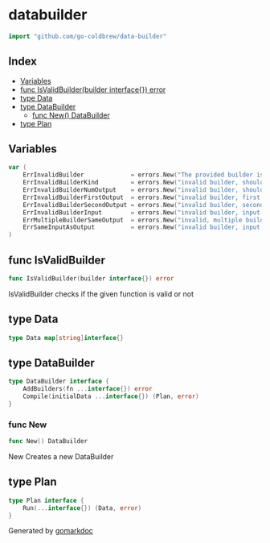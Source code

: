 <!-- Code generated by gomarkdoc. DO NOT EDIT -->

# databuilder

```go
import "github.com/go-coldbrew/data-builder"
```

## Index

- [Variables](<#variables>)
- [func IsValidBuilder(builder interface{}) error](<#func-isvalidbuilder>)
- [type Data](<#type-data>)
- [type DataBuilder](<#type-databuilder>)
  - [func New() DataBuilder](<#func-new>)
- [type Plan](<#type-plan>)


## Variables

```go
var (
    ErrInvalidBuilder             = errors.New("The provided builder is invalid")
    ErrInvalidBuilderKind         = errors.New("invalid builder, should only be a function")
    ErrInvalidBuilderNumOutput    = errors.New("invalid builder, should always return two values")
    ErrInvalidBuilderFirstOutput  = errors.New("invalid builder, first return type should be a struct")
    ErrInvalidBuilderSecondOutput = errors.New("invalid builder, second return type should be error")
    ErrInvalidBuilderInput        = errors.New("invalid builder, input should be a struct")
    ErrMultipleBuilderSameOutput  = errors.New("invalid, multiple builders CAN NOT produce the same output")
    ErrSameInputAsOutput          = errors.New("invalid builder, input and output should NOT be same")
)
```

## func IsValidBuilder

```go
func IsValidBuilder(builder interface{}) error
```

IsValidBuilder checks if the given function is valid or not

## type Data

```go
type Data map[string]interface{}
```

## type DataBuilder

```go
type DataBuilder interface {
    AddBuilders(fn ...interface{}) error
    Compile(initialData ...interface{}) (Plan, error)
}
```

### func New

```go
func New() DataBuilder
```

New Creates a new DataBuilder

## type Plan

```go
type Plan interface {
    Run(...interface{}) (Data, error)
}
```



Generated by [gomarkdoc](<https://github.com/princjef/gomarkdoc>)
